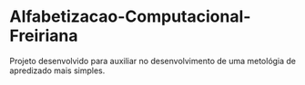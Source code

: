 # Alfabetizacao-Computacional-Freiriana
Projeto desenvolvido para auxiliar no desenvolvimento de uma metológia de apredizado mais simples. 

